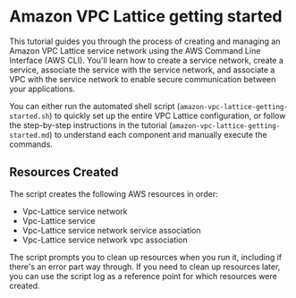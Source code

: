 # Amazon VPC Lattice getting started

This tutorial guides you through the process of creating and managing an Amazon VPC Lattice service network using the AWS Command Line Interface (AWS CLI). You'll learn how to create a service network, create a service, associate the service with the service network, and associate a VPC with the service network to enable secure communication between your applications.

You can either run the automated shell script (`amazon-vpc-lattice-getting-started.sh`) to quickly set up the entire VPC Lattice configuration, or follow the step-by-step instructions in the tutorial (`amazon-vpc-lattice-getting-started.md`) to understand each component and manually execute the commands.

## Resources Created

The script creates the following AWS resources in order:

- Vpc-Lattice service network
- Vpc-Lattice service
- Vpc-Lattice service network service association
- Vpc-Lattice service network vpc association

The script prompts you to clean up resources when you run it, including if there's an error part way through. If you need to clean up resources later, you can use the script log as a reference point for which resources were created.